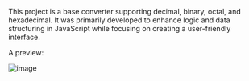 This project is a base converter supporting decimal, binary, octal, and hexadecimal. 
It was primarily developed to enhance logic and data structuring in JavaScript while focusing on creating a user-friendly interface.

A preview:

![image](https://github.com/user-attachments/assets/d7a67274-8490-4083-9013-18fedaae0e2b)
